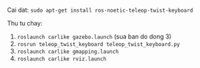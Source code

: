 Cai dat: `sudo apt-get install ros-noetic-teleop-twist-keyboard`

Thu tu chay:
1. `roslaunch carlike gazebo.launch` (sua ban do dong 3)
2. `rosrun teleop_twist_keyboard teleop_twist_keyboard.py`
3. `roslaunch carlike gmapping.launch`
4. `roslaunch carlike rviz.launch`